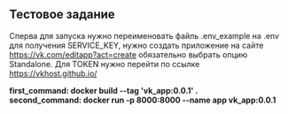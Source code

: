 <h2> Тестовое задание </h2>

Сперва для запуска нужно переименовать файль .env_example на .env
для получения SERVICE_KEY, нужно  создать приложение на сайте https://vk.com/editapp?act=create
обязательно выбрать опцию Standalone.
Для TOKEN нужно перейти по ссылке https://vkhost.github.io/


<strong> first_command: docker build --tag 'vk_app:0.0.1' . <br/>
second_command: docker run -p 8000:8000 --name app vk_app:0.0.1 </strong>
